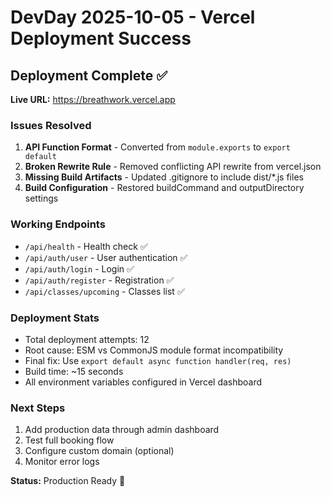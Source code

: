 # DevDay 2025-10-05 - Vercel Deployment Success

## Deployment Complete ✅

**Live URL:** https://breathwork.vercel.app

### Issues Resolved

1. **API Function Format** - Converted from `module.exports` to `export default`
2. **Broken Rewrite Rule** - Removed conflicting API rewrite from vercel.json
3. **Missing Build Artifacts** - Updated .gitignore to include dist/*.js files
4. **Build Configuration** - Restored buildCommand and outputDirectory settings

### Working Endpoints

- `/api/health` - Health check ✅
- `/api/auth/user` - User authentication ✅
- `/api/auth/login` - Login ✅
- `/api/auth/register` - Registration ✅
- `/api/classes/upcoming` - Classes list ✅

### Deployment Stats

- Total deployment attempts: 12
- Root cause: ESM vs CommonJS module format incompatibility
- Final fix: Use `export default async function handler(req, res)`
- Build time: ~15 seconds
- All environment variables configured in Vercel dashboard

### Next Steps

1. Add production data through admin dashboard
2. Test full booking flow
3. Configure custom domain (optional)
4. Monitor error logs

**Status:** Production Ready 🚀
